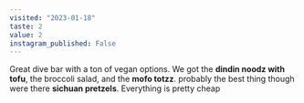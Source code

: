 ```yaml
---
visited: "2023-01-18"
taste: 2
value: 2
instagram_published: False
---
```


Great dive bar with a ton of vegan options. We got the **dindin noodz with tofu**, the broccoli salad, and the **mofo totzz**. probably the best thing though were there **sichuan pretzels**. Everything is pretty cheap
